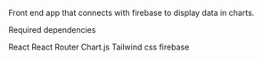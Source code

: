 Front end app that connects with firebase to display data in charts.

Required dependencies

React
React Router
Chart.js
Tailwind css
firebase
